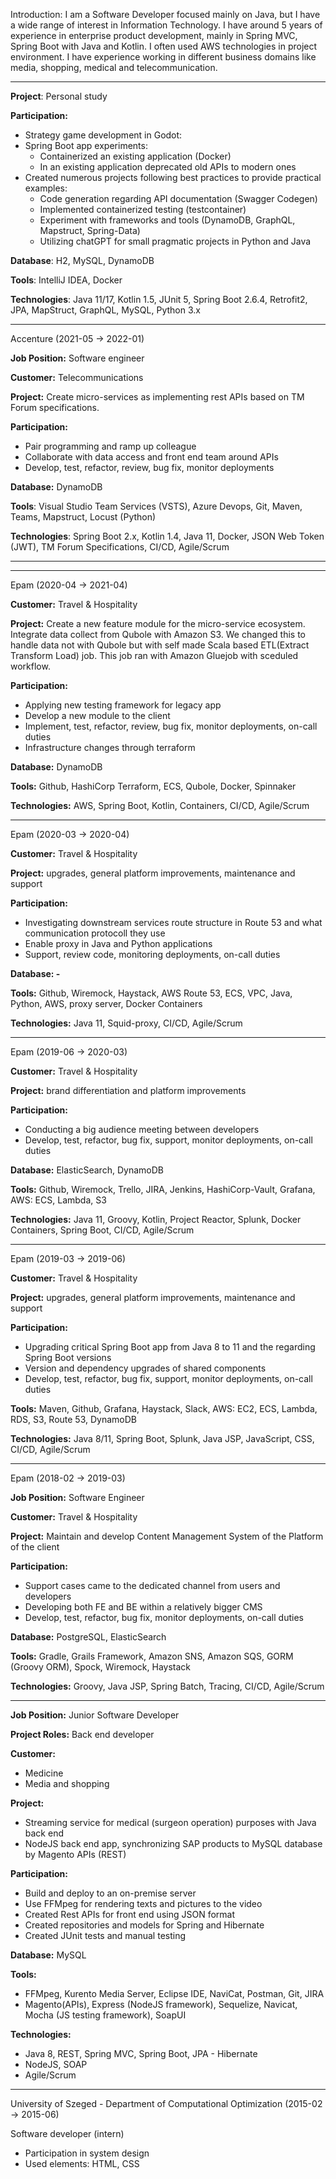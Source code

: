 Introduction:
I am a Software Developer focused mainly on Java, but I have a wide range of interest in Information Technology. I have around 5 years of experience in enterprise product development, mainly in Spring MVC, Spring Boot with Java and Kotlin. I often used AWS technologies in project environment. I have experience working in different business domains like media, shopping, medical and telecommunication.

---

**Project**: Personal study

**Participation:**

- Strategy game development in Godot:
- Spring Boot app experiments:
    - Containerized an existing application (Docker)
    - In an existing application deprecated old APIs to modern ones
- Created numerous projects following best practices to provide practical examples:
    - Code generation regarding API documentation (Swagger Codegen)
    - Implemented containerized testing (testcontainer)
    - Experiment with frameworks and tools (DynamoDB, GraphQL, Mapstruct, Spring-Data)
    - Utilizing chatGPT for small pragmatic projects in Python and Java

**Database**: H2, MySQL, DynamoDB

**Tools**: IntelliJ IDEA, Docker

**Technologies**: Java 11/17, Kotlin 1.5, JUnit 5, Spring Boot 2.6.4, Retrofit2, JPA, MapStruct, GraphQL, MySQL, Python 3.x

---

Accenture (2021-05 -> 2022-01)

**Job Position:** Software engineer

**Customer:** Telecommunications

**Project:** Create micro-services as implementing rest APIs based on TM Forum specifications.

**Participation:** 
- Pair programming and ramp up colleague
- Collaborate with data access and front end team around APIs
- Develop, test, refactor, review, bug fix, monitor deployments

**Database:** DynamoDB

**Tools**: Visual Studio Team Services (VSTS), Azure Devops, Git, Maven, Teams, Mapstruct, Locust (Python)

**Technologies**: Spring Boot 2.x, Kotlin 1.4, Java 11, Docker, JSON Web Token (JWT), TM Forum Specifications, CI/CD, Agile/Scrum

---
---
Epam (2020-04 -> 2021-04)

**Customer:** Travel & Hospitality 

**Project:**
Create a new feature module for the micro-service ecosystem. Integrate data collect from Qubole with Amazon S3. We changed this to handle data not with Qubole but with self made Scala based ETL(Extract Transform Load) job. This job ran with Amazon Gluejob with sceduled workflow.

**Participation:**
- Applying new testing framework for legacy app
- Develop a new module to the client
- Implement, test, refactor, review, bug fix, monitor deployments, on-call duties
- Infrastructure changes through terraform

**Database:** DynamoDB

**Tools:** Github, HashiCorp Terraform, ECS, Qubole, Docker, Spinnaker

**Technologies:** AWS, Spring Boot, Kotlin, Containers, CI/CD, Agile/Scrum

---
Epam (2020-03 -> 2020-04)

**Customer:** Travel & Hospitality

**Project:** upgrades, general platform improvements, maintenance and support

**Participation:**
- Investigating downstream services route structure in Route 53 and what communication protocoll they use
- Enable proxy in Java and Python applications
- Support, review code, monitoring deployments, on-call duties

**Database: -**

**Tools:** Github, Wiremock, Haystack, AWS Route 53, ECS, VPC, Java, Python, AWS, proxy server, Docker Containers

**Technologies:** Java 11, Squid-proxy, CI/CD, Agile/Scrum

---
Epam (2019-06 -> 2020-03)

**Customer:** Travel & Hospitality 

**Project:** brand differentiation and platform improvements

**Participation:**
- Conducting a big audience meeting between developers
- Develop, test, refactor, bug fix, support, monitor deployments, on-call duties

**Database:** ElasticSearch, DynamoDB

**Tools:** Github, Wiremock, Trello, JIRA, Jenkins, HashiCorp-Vault, Grafana, AWS: ECS, Lambda, S3

**Technologies:** Java 11, Groovy, Kotlin, Project Reactor, Splunk, Docker Containers, Spring Boot, CI/CD, Agile/Scrum

---
Epam (2019-03 -> 2019-06)

**Customer:** Travel & Hospitality 

**Project:** upgrades, general platform improvements, maintenance and support

**Participation:**
- Upgrading critical Spring Boot app from Java 8 to 11 and the regarding Spring Boot versions
- Version and dependency upgrades of shared components
- Develop, test, refactor, bug fix, support, monitor deployments, on-call duties

**Tools:** Maven, Github, Grafana, Haystack, Slack, AWS: EC2, ECS, Lambda, RDS, S3, Route 53, DynamoDB

**Technologies:** Java 8/11, Spring Boot, Splunk, Java JSP, JavaScript, CSS, CI/CD, Agile/Scrum

---
Epam (2018-02 -> 2019-03)

**Job Position:** Software Engineer

**Customer:** Travel & Hospitality

**Project:** Maintain and develop Content Management System of the Platform of the client

**Participation:**
- Support cases came to the dedicated channel from users and developers
- Developing both FE and BE within a relatively bigger CMS
- Develop, test, refactor, bug fix, monitor deployments, on-call duties

**Database:** PostgreSQL, ElasticSearch

**Tools:** Gradle, Grails Framework, Amazon SNS, Amazon SQS, GORM (Groovy ORM), Spock, Wiremock, Haystack

**Technologies:** Groovy, Java JSP, Spring Batch, Tracing, CI/CD, Agile/Scrum

---

**Job Position:** Junior Software Developer 

**Project Roles:** Back end developer 

**Customer:** 
- Medicine 
- Media and shopping

**Project:**
- Streaming service for medical (surgeon operation) purposes with Java back end
- NodeJS back end app, synchronizing SAP products to MySQL database by Magento APIs (REST)

**Participation:**

- Build and deploy to an on-premise server
- Use FFMpeg for rendering texts and pictures to the video
- Created Rest APIs for front end using JSON format
- Created repositories and models for Spring and Hibernate
- Created JUnit tests and manual testing

**Database:** MySQL

**Tools:** 
- FFMpeg, Kurento Media Server, Eclipse IDE, NaviCat, Postman, Git, JIRA
- Magento(APIs), Express (NodeJS framework), Sequelize, Navicat, Mocha (JS testing framework), SoapUI

**Technologies:** 
- Java 8, REST, Spring MVC, Spring Boot, JPA - Hibernate
- NodeJS, SOAP
- Agile/Scrum

---
University of Szeged - Department of Computational Optimization (2015-02 -> 2015-06)

Software developer (intern)

- Participation in system design
- Used elements: HTML, CSS